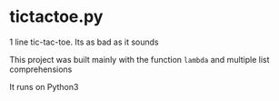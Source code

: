 # tictactoe.py
1 line tic-tac-toe. Its as bad as it sounds

This project was built mainly with the function ``lambda`` and multiple list comprehensions

It runs on Python3

